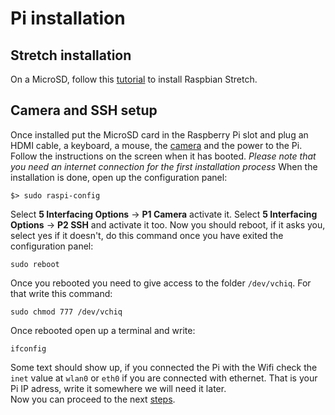 # Pi installation

## Stretch installation

On a MicroSD, follow this [tutorial](https://www.raspberrypi.org/documentation/installation/installing-images/ "Raspbian Stretch installation tutorial") to install Raspbian Stretch.

## Camera and SSH setup

Once installed put the MicroSD card in the Raspberry Pi slot and plug an HDMI cable, a keyboard, a mouse, the [camera](https://thepihut.com/blogs/raspberry-pi-tutorials/16021420-how-to-install-use-the-raspberry-pi-camera "Camera installation tutorial") and the power to the Pi.
Follow the instructions on the screen when it has booted.
*Please note that you need an internet connection for the first installation process*
When the installation is done, open up the configuration panel:
```
$> sudo raspi-config
```
Select **5 Interfacing Options** -> **P1 Camera** activate it.
Select **5 Interfacing Options** -> **P2 SSH** and activate it too.
Now you should reboot, if it asks you, select yes if it doesn't, do this command once you have exited the configuration panel:
```
sudo reboot
```
Once you rebooted you need to give access to the folder `/dev/vchiq`. For that write this command:
```
sudo chmod 777 /dev/vchiq
```
Once rebooted open up a terminal and write:
```
ifconfig
```
Some text should show up, if you connected the Pi with the Wifi check the `inet` value at `wlan0` or `eth0` if you are connected with ethernet.
That is your Pi IP adress, write it somewhere we will need it later.  
Now you can proceed to the next [steps](./MOVIDIUS.md "Movidius SDK installation").
